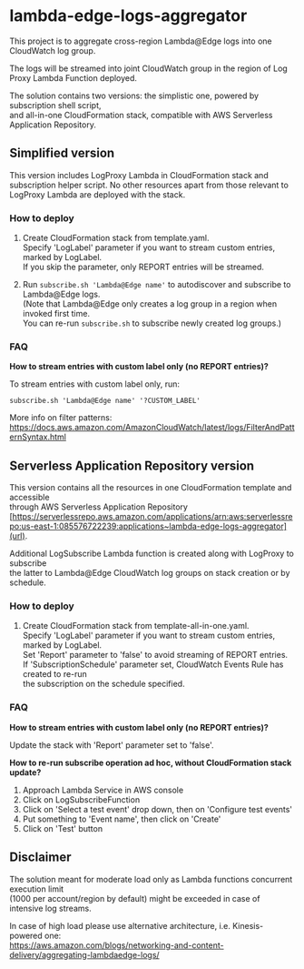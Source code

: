 lambda-edge-logs-aggregator
===========================

This project is to aggregate cross-region Lambda@Edge logs into one CloudWatch log group.

The logs will be streamed into joint CloudWatch group in the region of Log Proxy Lambda
Function deployed.

The solution contains two versions: the simplistic one, powered by subscription shell script,  
and all-in-one CloudFormation stack, compatible with AWS Serverless Application Repository.

Simplified version
------------------

This version includes LogProxy Lambda in CloudFormation stack and subscription helper script.
No other resources apart from those relevant to LogProxy Lambda are deployed with the stack.

### How to deploy

1. Create CloudFormation stack from template.yaml.  
   Specify 'LogLabel' parameter if you want to stream custom entries, marked by LogLabel.  
   If you skip the parameter, only REPORT entries will be streamed.

2. Run `subscribe.sh 'Lambda@Edge name'` to autodiscover and subscribe to Lambda@Edge logs.  
   (Note that Lambda@Edge only creates a log group in a region when invoked first time.  
   You can re-run `subscribe.sh` to subscribe newly created log groups.)

### FAQ

**How to stream entries with custom label only (no REPORT entries)?**

To stream entries with custom label only, run:
```
subscribe.sh 'Lambda@Edge name' '?CUSTOM_LABEL'

```
More info on filter patterns:  
https://docs.aws.amazon.com/AmazonCloudWatch/latest/logs/FilterAndPatternSyntax.html

Serverless Application Repository version
-----------------------------------------

This version contains all the resources in one CloudFormation template and accessible  
through AWS Serverless Application Repository [https://serverlessrepo.aws.amazon.com/applications/arn:aws:serverlessrepo:us-east-1:085576722239:applications~lambda-edge-logs-aggregator](url).

Additional LogSubscribe Lambda function is created along with LogProxy to subscribe  
the latter to Lambda@Edge CloudWatch log groups on stack creation or by schedule.

### How to deploy

1. Create CloudFormation stack from template-all-in-one.yaml.  
   Specify 'LogLabel' parameter if you want to stream custom entries, marked by LogLabel.  
   Set 'Report' parameter to 'false' to avoid streaming of REPORT entries.  
   If 'SubscriptionSchedule' parameter set, CloudWatch Events Rule has created to re-run  
   the subscription on the schedule specified.

### FAQ

**How to stream entries with custom label only (no REPORT entries)?**

Update the stack with 'Report' parameter set to 'false'.

**How to re-run subscribe operation ad hoc, without CloudFormation stack update?**

1. Approach Lambda Service in AWS console
2. Click on LogSubscribeFunction
3. Click on 'Select a test event' drop down, then on 'Configure test events'
4. Put something to 'Event name', then click on 'Create'
5. Click on 'Test' button

Disclaimer
----------

The solution meant for moderate load only as Lambda functions concurrent execution limit  
(1000 per account/region by default) might be exceeded in case of intensive log streams.

In case of high load please use alternative architecture, i.e. Kinesis-powered one:  
https://aws.amazon.com/blogs/networking-and-content-delivery/aggregating-lambdaedge-logs/
